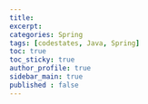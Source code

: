 ```yaml
---
title: 
excerpt: 
categories: Spring
tags: [codestates, Java, Spring]
toc: true
toc_sticky: true
author_profile: true
sidebar_main: true
published : false
---
```


